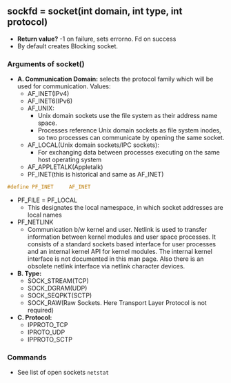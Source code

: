 ## sockfd = socket(int domain, int type, int protocol)         
- **Return value?** -1 on failure, sets errorno. Fd on success
- By default creates Blocking socket.

### Arguments of socket()
- **A. Communication Domain:** selects the protocol family which will be used for communication. Values:
  - AF_INET(IPv4)
  - AF_INET6(IPv6)
  - AF_UNIX:
    - Unix domain sockets use the file system as their address name space. 
    - Processes reference Unix domain sockets as file system inodes, so two processes can communicate by opening the same socket.
  - AF_LOCAL(Unix domain sockets/IPC sockets): 
    - For exchanging data between processes executing on the same host operating system
  - AF_APPLETALK(Appletalk)
  - PF_INET(this is historical and same as AF_INET)
```c
#define PF_INET     AF_INET
```
  - PF_FILE = PF_LOCAL
    - This designates the local namespace, in which socket addresses are local names    
  - PF_NETLINK
    - Communication b/w kernel and user. Netlink is used to transfer information between kernel modules and user space processes.  It consists of a standard sockets based interface for user processes and an internal kernel API for kernel modules. The internal kernel interface is not documented in this man page. Also there is an obsolete netlink interface via netlink character devices.
- **B. Type:**  
  - SOCK_STREAM(TCP)
  - SOCK_DGRAM(UDP)
  - SOCK_SEQPKT(SCTP)
  - SOCK_RAW(Raw Sockets. Here Transport Layer Protocol is not required)
- **C. Protocol:**
  - IPPROTO_TCP
  - IPROTO_UDP
  - IPPROTO_SCTP

### Commands 
- See list of open sockets `netstat`
